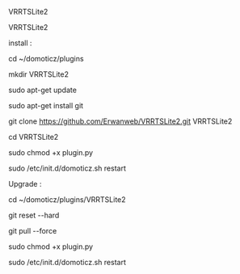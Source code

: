 VRRTSLite2

VRRTSLite2

install :

cd ~/domoticz/plugins

mkdir VRRTSLite2

sudo apt-get update

sudo apt-get install git

git clone https://github.com/Erwanweb/VRRTSLite2.git VRRTSLite2

cd VRRTSLite2

sudo chmod +x plugin.py

sudo /etc/init.d/domoticz.sh restart

Upgrade :

cd ~/domoticz/plugins/VRRTSLite2

git reset --hard

git pull --force

sudo chmod +x plugin.py

sudo /etc/init.d/domoticz.sh restart
